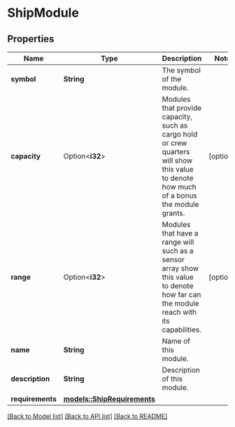 # ShipModule

## Properties

Name | Type | Description | Notes
------------ | ------------- | ------------- | -------------
**symbol** | **String** | The symbol of the module. | 
**capacity** | Option<**i32**> | Modules that provide capacity, such as cargo hold or crew quarters will show this value to denote how much of a bonus the module grants. | [optional]
**range** | Option<**i32**> | Modules that have a range will such as a sensor array show this value to denote how far can the module reach with its capabilities. | [optional]
**name** | **String** | Name of this module. | 
**description** | **String** | Description of this module. | 
**requirements** | [**models::ShipRequirements**](ShipRequirements.md) |  | 

[[Back to Model list]](../README.md#documentation-for-models) [[Back to API list]](../README.md#documentation-for-api-endpoints) [[Back to README]](../README.md)


